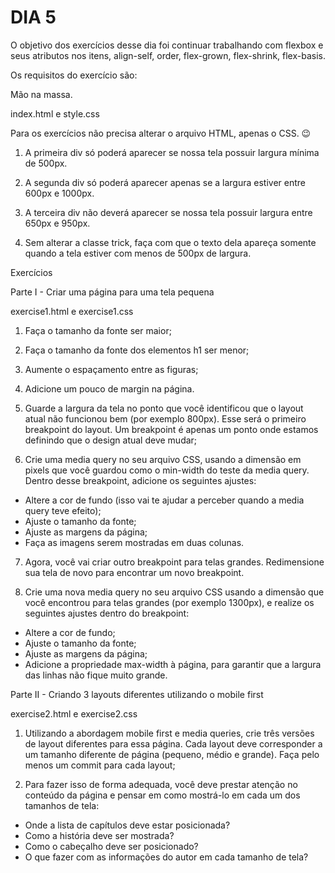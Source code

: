 # DIA 5

O objetivo dos exercícios desse dia foi continuar trabalhando com flexbox e seus atributos nos itens, align-self, order, flex-grown, flex-shrink, flex-basis.

Os requisitos do exercício são:

Mão na massa.

index.html e style.css

Para os exercícios não precisa alterar o arquivo HTML, apenas o CSS. 😉

1. A primeira div só poderá aparecer se nossa tela possuir largura mínima de 500px.

2. A segunda div só poderá aparecer apenas se a largura estiver entre 600px e 1000px.

3. A terceira div não deverá aparecer se nossa tela possuir largura entre 650px e 950px.

4. Sem alterar a classe trick, faça com que o texto dela apareça somente quando a tela estiver com menos de 500px de largura.

Exercícios

Parte I - Criar uma página para uma tela pequena

exercise1.html e exercise1.css

1. Faça o tamanho da fonte ser maior;

2. Faça o tamanho da fonte dos elementos h1 ser menor;

3. Aumente o espaçamento entre as figuras;

4. Adicione um pouco de margin na página.

5. Guarde a largura da tela no ponto que você identificou que o layout atual não funcionou bem (por exemplo 800px). Esse será o primeiro breakpoint do layout. Um breakpoint é apenas um ponto onde estamos definindo que o design atual deve mudar;

6. Crie uma media query no seu arquivo CSS, usando a dimensão em pixels que você guardou como o min-width do teste da media query. Dentro desse breakpoint, adicione os seguintes ajustes:
  * Altere a cor de fundo (isso vai te ajudar a perceber quando a media query teve efeito);
  * Ajuste o tamanho da fonte;
  * Ajuste as margens da página;
  * Faça as imagens serem mostradas em duas colunas.

7. Agora, você vai criar outro breakpoint para telas grandes. Redimensione sua tela de novo para encontrar um novo breakpoint.

8. Crie uma nova media query no seu arquivo CSS usando a dimensão que você encontrou para telas grandes (por exemplo 1300px), e realize os seguintes ajustes dentro do breakpoint:
  * Altere a cor de fundo;
  * Ajuste o tamanho da fonte;
  * Ajuste as margens da página;
  * Adicione a propriedade max-width à página, para garantir que a largura das linhas não fique muito grande.

Parte II - Criando 3 layouts diferentes utilizando o mobile first

exercise2.html e exercise2.css

1. Utilizando a abordagem mobile first e media queries, crie três versões de layout diferentes para essa página. Cada layout deve corresponder a um tamanho diferente de página (pequeno, médio e grande). Faça pelo menos um commit para cada layout;

2. Para fazer isso de forma adequada, você deve prestar atenção no conteúdo da página e pensar em como mostrá-lo em cada um dos tamanhos de tela:
  * Onde a lista de capítulos deve estar posicionada?
  * Como a história deve ser mostrada?
  * Como o cabeçalho deve ser posicionado?
  * O que fazer com as informações do autor em cada tamanho de tela?
